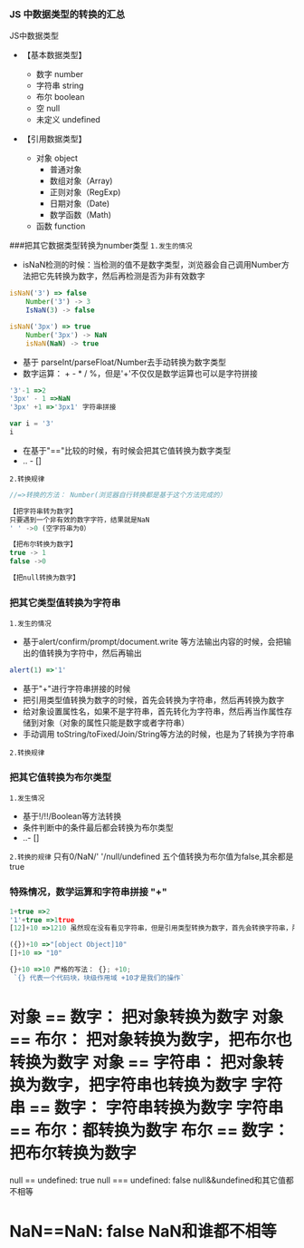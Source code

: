 ### JS 中数据类型的转换的汇总
JS中数据类型

* 【基本数据类型】
    + 数字 number
    + 字符串 string
    + 布尔 boolean
    + 空 null
    + 未定义 undefined

* 【引用数据类型】
    + 对象 object
        - 普通对象
        - 数组对象（Array)
        - 正则对象（RegExp)
        - 日期对象（Date)
        - 数学函数（Math)
    + 函数 function


###把其它数据类型转换为number类型
`1.发生的情况`
- isNaN检测的时候：当检测的值不是数字类型，浏览器会自己调用Number方法把它先转换为数字，然后再检测是否为非有效数字
```javascript
isNaN('3') => false
    Number('3') -> 3
    IsNaN(3) -> false

isNaN('3px') => true
    Number('3px') -> NaN
    isNaN(NaN) -> true

```
- 基于 parseInt/parseFloat/Number去手动转换为数字类型
- 数字运算： + - * / %，但是'+'不仅仅是数学运算也可以是字符拼接

```javascript
'3'-1 =>2
'3px' - 1 =>NaN
'3px' +1 =>'3px1' 字符串拼接

var i = '3'
i

```

- 在基于"=="比较的时候，有时候会把其它值转换为数字类型
- .. - []

`2.转换规律`

```javascript
//=>转换的方法： Number(浏览器自行转换都是基于这个方法完成的）

【把字符串转为数字】
只要遇到一个非有效的数字字符，结果就是NaN
' ' ->0 (空字符串为0）

【把布尔转换为数字】
true -> 1
false ->0

【把null转换为数字】
```

### 把其它类型值转换为字符串
`1.发生的情况`
- 基于alert/confirm/prompt/document.write 等方法输出内容的时候，会把输出的值转换为字符中，然后再输出
```javascript
alert(1) =>'1'
```
- 基于"+"进行字符串拼接的时候
- 把引用类型值转换为数字的时候，首先会转换为字符串，然后再转换为数字
- 给对象设置属性名，如果不是字符串，首先转化为字符串，然后再当作属性存储到对象（对象的属性只能是数字或者字符串）
- 手动调用 toString/toFixed/Join/String等方法的时候，也是为了转换为字符串

`2.转换规律`


### 把其它值转换为布尔类型
`1.发生情况`
- 基于!/!!/Boolean等方法转换
- 条件判断中的条件最后都会转换为布尔类型
- ..- []

`2.转换的规律`
只有0/NaN/' '/null/undefined 五个值转换为布尔值为false,其余都是true

### 特殊情况，数学运算和字符串拼接 "+"
```javascript
1+true =>2
'1'+true =>1true
[12]+10 =>1210 虽然现在没有看见字符串，但是引用类型转换为数字，首先会转换字符串，所以变为字符串拼接

({})+10 =>"[object Object]10"
[]+10 => "10"

{}+10 =>10 严格的写法： {}; +10;
 `{} 代表一个代码块，块级作用域 +10才是我们的操作`

```

对象 == 数字： 把对象转换为数字
对象 == 布尔： 把对象转换为数字，把布尔也转换为数字
对象 == 字符串： 把对象转换为数字，把字符串也转换为数字
字符串 == 数字： 字符串转换为数字
字符串 == 布尔：都转换为数字
布尔 == 数字： 把布尔转换为数字
===============
null == undefined: true
null === undefined: false
null&&undefined和其它值都不相等

NaN==NaN: false
NaN和谁都不相等
===============
